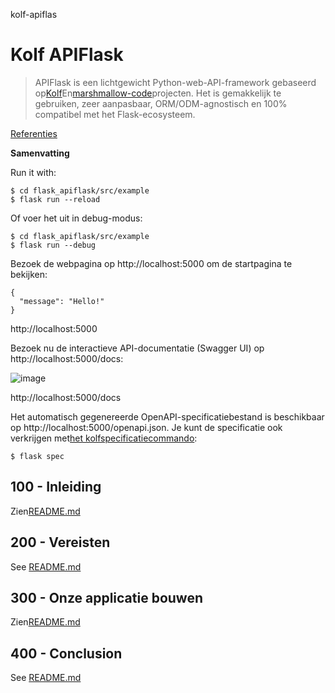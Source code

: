 kolf-apiflas

# Kolf APIFlask

> APIFlask is een lichtgewicht Python-web-API-framework gebaseerd op[Kolf](https://github.com/pallets/flask)En[marshmallow-code](https://github.com/marshmallow-code)projecten. Het is gemakkelijk te gebruiken, zeer aanpasbaar, ORM/ODM-agnostisch en 100% compatibel met het Flask-ecosysteem.

[Referenties](./REFERENCES.md)

**Samenvatting**

Run it with:

    $ cd flask_apiflask/src/example
    $ flask run --reload

Of voer het uit in debug-modus:

    $ cd flask_apiflask/src/example
    $ flask run --debug

Bezoek de webpagina op http&#x3A;//localhost:5000 om de startpagina te bekijken:

    {
      "message": "Hello!"
    }

http&#x3A;//localhost:5000

Bezoek nu de interactieve API-documentatie (Swagger UI) op http&#x3A;//localhost:5000/docs:

![image](https://github.com/user-attachments/assets/32bbb227-97fc-4f39-808b-a9f91f917979)

http&#x3A;//localhost:5000/docs

Het automatisch gegenereerde OpenAPI-specificatiebestand is beschikbaar op http&#x3A;//localhost:5000/openapi.json. Je kunt de specificatie ook verkrijgen met[het kolfspecificatiecommando](https://apiflask.com/openapi/#the-flask-spec-command):

    $ flask spec

## 100 - Inleiding

Zien[README.md](./100/README.md)

## 200 - Vereisten

See [README.md](./200/README.md)

## 300 - Onze applicatie bouwen

Zien[README.md](./300/README.md)

## 400 - Conclusion

See [README.md](./400/README.md)
